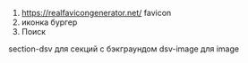 1. https://realfavicongenerator.net/ favicon
2. иконка бургер
3. Поиск




section-dsv для секций с бэкграундом
dsv-image для image
